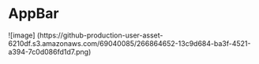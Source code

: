 <h1>AppBar</h1> 
<p>
![image] (https://github-production-user-asset-6210df.s3.amazonaws.com/69040085/266864652-13c9d684-ba3f-4521-a394-7c0d086fd1d7.png)
</p>
